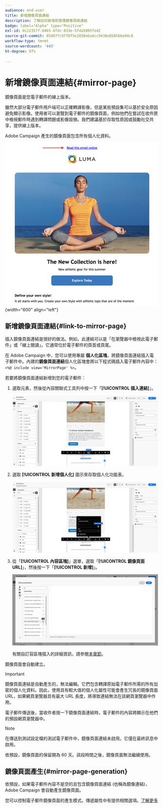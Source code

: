 ```yaml
---
audience: end-user
title: 新增鏡像頁面連結
description: 了解如何新增和管理鏡像頁面連結
badge: label="Alpha" type="Positive"
exl-id: 0c22357f-0465-4fdc-833e-5fda5805fe42
source-git-commit: 05d87fc9ff8f5e2038eba4cc9438e058566e04c8
workflow-type: tm+mt
source-wordcount: '443'
ht-degree: 97%

---
```


# 新增鏡像頁面連結{#mirror-page}

鏡像頁面是您電子郵件的線上版本。

雖然大部分電子郵件用戶端可以正確轉譯影像，但是某些預設集可以基於安全原因避免顯示影像。使用者可以瀏覽到電子郵件的鏡像頁面，例如他們在嘗試在收件匣中檢視郵件時遇到轉譯問題或影像毀損。我們建議基於存取性原因或鼓勵社交共享，提供線上版本。

Adobe Campaign 產生的鏡像頁面包含所有個人化資料。

![鏡像連結範例](assets/mirror-page-link.png){width="600" align="left"}

## 新增鏡像頁面連結{#link-to-mirror-page}

插入鏡像頁面連結是很好的做法。例如，此連結可以是「在瀏覽器中檢視此電子郵件」或「線上閱讀」。它通常位於電子郵件的頁首或頁尾。

在 Adobe Campaign 中，您可以使用專屬 **個人化區塊**，將鏡像頁面連結插入電子郵件中。內建的&#x200B;**鏡像頁面連結**&#x200B;個人化區塊會將以下程式碼插入電子郵件內容中：`<%@ include view='MirrorPage' %>`。

若要將鏡像頁面連結新增到您的電子郵件：

1. 選取元素，然後從內容關聯式工具列中按一下「**[!UICONTROL 插入連結]**」。

   ![](assets/message-tracking-mirror-page.png)

1. 選取 **[!UICONTROL 新增個人化]** 圖示來存取個人化功能表。

   ![](assets/message-tracking-mirror-page_2.png)

1. 從「**[!UICONTROL 內容區塊]**」選單，選取「**[!UICONTROL 鏡像頁面 URL]**」，然後按一下「**[!UICONTROL 新增]**」。

   ![](assets/message-tracking-mirror-page_3.png)

   有關自訂容區塊插入的詳細資訊，請參閱[本章節](../personalization/personalize.md#personalize-emails)。

鏡像頁面會自動建立。

>[!IMPORTANT]
>
>鏡像頁面連結是自動產生的，無法編輯。它們包含轉譯原始電子郵件所需的所有加密的個人化資料。因此，使用具有較大值的個人化屬性可能會產生冗長的鏡像頁面 URL，如果網頁瀏覽器具有最大 URL 長度，將導致連結無法在該網頁瀏覽器中作用。

電子郵件傳送後，當收件者按一下鏡像頁面連結時，電子郵件的內容將顯示在他們的預設網頁瀏覽器中。

>[!NOTE]
>
>在傳送到測試設定檔的測試電子郵件中，鏡像頁面連結未啟用。它僅在最終訊息中啟用。

依預設，鏡像頁面的保留期為 60 天。該段時間之後，鏡像頁面無法繼續使用。


## 鏡像頁面產生{#mirror-page-generation}

依預設，如果電子郵件內容不是空的且包含鏡像頁面連結 (也稱為鏡像連結)，Adobe Campaign 會自動產生鏡像頁面。

您可以控制電子郵件鏡像頁面的產生模式。傳遞屬性中有提供相關選項。[了解更多](../advanced-settings/delivery-settings.md#mirror)

